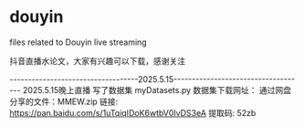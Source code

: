 # douyin
files related to Douyin live streaming

抖音直播水论文，大家有兴趣可以下载，感谢关注

-----------------------------------2025.5.15------------------------------------
2025.5.15晚上直播 写了数据集 myDatasets.py
数据集下载网址： 
通过网盘分享的文件：MMEW.zip
链接: https://pan.baidu.com/s/1uTqiqIDoK6wtbV0IvDS3eA 提取码: 52zb
